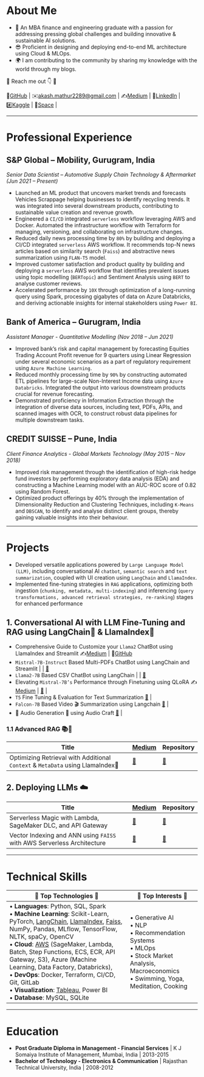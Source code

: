 # About Me
- 🌱 An MBA finance and engineering graduate with a passion for addressing pressing global challenges and building innovative & sustainable AI solutions.
- 😎 Proficient in designing and deploying end-to-end ML architecture using Cloud & MLOps.
- 🌍 I am contributing to the community by sharing my knowledge with the world through my blogs.

🔘 Reach me out 👇 🔘

<!--| Github | Email | Blogs | LinkedIn | Kaggle | Space | 
|-----|-----|-----|-----|-----|-----|-->
📁[GitHub](https://github.com/akashmathur-2212) | ✉️[akash.mathur2289@gmail.com](mailto:akash.mathur2289@gmail.com) | ✍️[Medium](https://akash-mathur.medium.com/) | 🏢[LinkedIn](https://www.linkedin.com/in/akashmathur22/) | #️⃣[Kaggle](https://www.kaggle.com/akashmathur2212) | 🤗[Space](https://huggingface.co/akash2212) |

---------------------

# Professional Experience

## S&P Global – Mobility, Gurugram, India
*Senior Data Scientist – Automotive Supply Chain Technology & Aftermarket (Jun 2021 – Present)*

- Launched an ML product that uncovers market trends and forecasts Vehicles Scrappage helping businesses to identify recycling trends. It was integrated into several downstream products, contributing to sustainable value creation and revenue growth.
- Engineered a `CI/CD` integrated `serverless` workflow leveraging AWS and Docker. Automated the infrastructure workflow with Terraform for managing, versioning, and collaborating on infrastructure changes.
- Reduced daily news processing time by `80%` by building and deploying a CI/CD integrated `serverless` AWS workflow. It recommends top-N news articles based on similarity search (`Faiss`) and abstractive news summarization using `FLAN-T5` model. 
- Improved customer satisfaction and product quality by building and deploying a `serverless` AWS workflow that identifies prevalent issues using topic modelling (`BERTopic`) and Sentiment Analysis using `BERT` to analyse customer reviews. 
- Accelerated performance by `10X` through optimization of a long-running query using Spark, processing gigabytes of data on Azure Databricks, and deriving actionable insights for internal stakeholders using `Power BI`.

## Bank of America – Gurugram, India
*Assistant Manager - Quantitative Modelling (Nov 2018 – Jun 2021)*

- Improved bank’s risk and capital management by forecasting Equities Trading Account Profit revenue for 9 quarters using Linear Regression under several economic scenarios as a part of regulatory requirement using `Azure Machine Learning`. 
- Reduced monthly processing time by `90%` by constructing automated ETL pipelines for large-scale Non-Interest Income data using `Azure Databricks`. Integrated the output into various downstream products crucial for revenue forecasting.
- Demonstrated proficiency in Information Extraction through the integration of diverse data sources, including text, PDFs, APIs, and scanned images with OCR, to construct robust data pipelines for multiple downstream tasks.

## CREDIT SUISSE – Pune, India
*Client Finance Analytics - Global Markets Technology (May 2015 – Nov 2018)*

- Improved risk management through the identification of high-risk hedge fund investors by performing exploratory data analysis (EDA) and constructing a Machine Learning model with an AUC-ROC score of 0.82 using Random Forest.
- Optimized product offerings by 40% through the implementation of Dimensionality Reduction and Clustering Techniques, including `K-Means` and `DBSCAN`, to identify and analyse distinct client groups, thereby gaining valuable insights into their behaviour.

---------------------

# Projects
- Developed versatile applications powered by `Large Language Model (LLM)`, including conversational AI `chatbot`, `semantic search` and `text summarization`, coupled with UI creation using `LangChain` and `LlamaIndex`.
- Implemented fine-tuning strategies in `RAG` applications, optimizing both ingestion (`chunking, metadata, multi-indexing`) and inferencing (`query transformations, advanced retrieval strategies, re-ranking`) stages for enhanced performance

## 1. Conversational AI with LLM Fine-Tuning and RAG using LangChain🦜️ & LlamaIndex🦙
- Comprehensive Guide to Customize your `Llama2` ChatBot using LlamaIndex and Streamlit ✍️[Medium](https://akash-mathur.medium.com/comprehensive-guide-to-customize-your-llama2-chatbot-with-llamaindex-and-streamlit-76bbd041eafc) | 📁[GitHub](https://github.com/akashmathur-2212/LLMs-playground/tree/main/LlamaIndex-applications/llama2-multi-documents-chatbot) <br/>
- `Mistral-7B-Instruct` Based Multi-PDFs ChatBot using LangChain and Streamlit | | [🔗](https://github.com/akashmathur-2212/LLMs-playground/tree/main/LangChain-applications/mistral_7B-multiPDF-chatbot) <br/>
- `Llama2-7B` Based CSV ChatBot using LangChain | | [🔗](https://github.com/akashmathur-2212/LLMs-playground/tree/main/LangChain-applications/llama2-chat-with-CSV) <br/>
- Elevating `Mistral-7B’s` Performance through Finetuning using QLoRA ✍️[Medium](https://akash-mathur.medium.com/elevating-mistral-7bs-performance-through-qlora-b2504cf7c2fe) | [🔗](https://github.com/akashmathur-2212/LLMs-playground/tree/main/mistral-finetune-using-LoRA) |
- `T5` Fine Tuning & Evaluation for Text Summarization [🔗](https://github.com/akashmathur-2212/LLMs-playground/tree/main/finetuned-text-summarizer) |
- `Falcon-7B` Based Video 🎬 Summarization using Langchain [🔗](https://github.com/akashmathur-2212/LLMs-playground/tree/main/LangChain-applications/Video-Summarization-Langchain) |
- 🎵 Audio Generation 🎹 using Audio Craft [🔗](https://github.com/akashmathur-2212/LLMs-playground/tree/main/AI-Audio-Generation) |

### 1.1 Advanced RAG 📚📒
| Title         | [Medium](https://medium.com/@akash-mathur) |  Repository   |
| ------------- | ------------- | ------------- |
| Optimizing Retrieval with Additional `Context` & `MetaData` using LlamaIndex🦙 | [🔗](https://akash-mathur.medium.com/advanced-rag-optimizing-retrieval-with-additional-context-metadata-using-llamaindex-aeaa32d7aa2f) | [🔗](https://github.com/akashmathur-2212/LLMs-playground/tree/main/LlamaIndex-applications/Advanced-RAG/parent_child_document_retriever) |

## 2. Deploying LLMs ☁️
| Title         | [Medium](https://medium.com/@akash-mathur) |  Repository   |  
| ------------- | ------------- | ------------- |
| Serverless Magic with Lambda, SageMaker DLC, and API Gateway | [🔗](https://medium.com/@akash-mathur/deploying-llms-serverless-magic-with-lambda-sagemaker-dlc-and-api-gateway-1bf99517d43e)  | [🔗](https://github.com/akashmathur-2212/aws-serverless-workflows/tree/main/LLM-Endpoint-Deployment-Inference)|
| Vector Indexing and ANN using `FAISS` with AWS Serverless Architecture | [🔗](https://akash-mathur.medium.com/unlocking-faiss-for-efficient-search-vector-indexing-and-ann-with-serverless-architecture-5b2b59ead20f)  | [🔗](https://github.com/akashmathur-2212/Recommendation-System-Playground/tree/main/faiss-similarity-search)|

---------------------

# Technical Skills

| 🔘 **Top** Technologies 🔘 | 🔘 **Top** Interests 🔘 |
|---------------|--------------|
| • **Languages**: Python, SQL, Spark <br/> • **Machine Learning**: Scikit-Learn, PyTorch, [LangChain](https://github.com/akashmathur-2212/LLMs-playground/tree/main/LangChain-applications), [LlamaIndex](https://github.com/akashmathur-2212/LLMs-playground/tree/main/LlamaIndex-applications), [Faiss](https://github.com/akashmathur-2212/Recommendation-System-Playground), NumPy, Pandas, MLflow, TensorFlow, NLTK, spaCy, OpenCV <br/> • **Cloud**: [AWS](https://github.com/akashmathur-2212/aws-serverless-workflows) (SageMaker, Lambda, Batch, Step Functions, ECS, ECR, API Gateway, S3), Azure (Machine Learning, Data Factory, Databricks), <br/> • **DevOps**: Docker, Terraform, CI/CD, Git, GitLab <br/> • **Visualization**: [Tableau](https://www.credly.com/badges/e1b80197-3e03-4bdb-b124-8282b1713182?source=linked_in_profile), Power BI <br/> • **Database**: MySQL, SQLite <br/> | • Generative AI <br/> • NLP <br/> • Recommendation Systems <br/> • MLOps <br/> • Stock Market Analysis, Macroeconomics <br/> • Swimming, Yoga, Meditation, Cooking <br/>|

---------------------

# Education
- **Post Graduate Diploma in Management - Financial Services** | K J Somaiya Institute of Management, Mumbai, India | 2013-2015 
- **Bachelor of Technology - Electronics & Communication** | Rajasthan Technical University, India | 2008-2012
